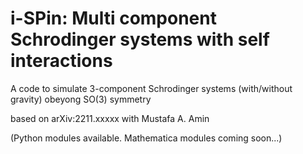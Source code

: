 # i-SPin: Multi component Schrodinger systems with self interactions

A code to simulate 3-component Schrodinger systems (with/without gravity) obeyong SO(3) symmetry

based on arXiv:2211.xxxxx with Mustafa A. Amin

(Python modules available. Mathematica modules coming soon...)

